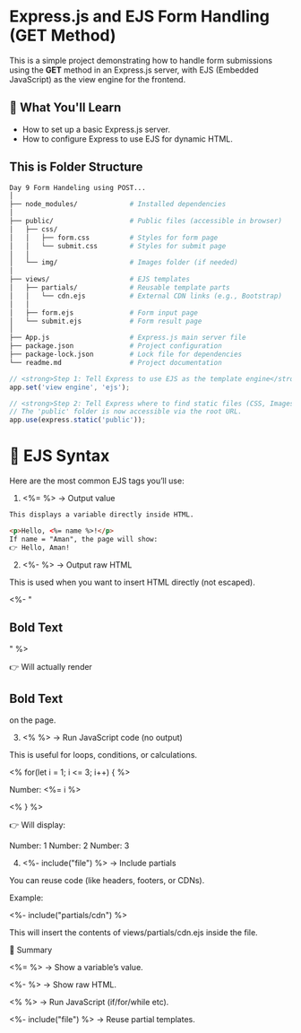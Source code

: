 # Express.js and EJS Form Handling (GET Method)

This is a simple project demonstrating how to handle form submissions using the **GET** method in an Express.js server, with EJS (Embedded JavaScript) as the view engine for the frontend.

## 🚀 What You'll Learn

* How to set up a basic Express.js server.
* How to configure Express to use EJS for dynamic HTML.

## This is Folder Structure

``` bash
Day 9 Form Handeling using POST...
│
├── node_modules/             # Installed dependencies
│
├── public/                   # Public files (accessible in browser)
│   ├── css/
│   │   ├── form.css          # Styles for form page
│   │   └── submit.css        # Styles for submit page
│   │
│   └── img/                  # Images folder (if needed)
│
├── views/                    # EJS templates
│   ├── partials/             # Reusable template parts
│   │   └── cdn.ejs           # External CDN links (e.g., Bootstrap)
│   │
│   ├── form.ejs              # Form input page
│   └── submit.ejs            # Form result page
│
├── App.js                    # Express.js main server file
├── package.json              # Project configuration
├── package-lock.json         # Lock file for dependencies
└── readme.md                 # Project documentation
```

``` javascript
// <strong>Step 1: Tell Express to use EJS as the template engine</strong>
app.set('view engine', 'ejs');

// <strong>Step 2: Tell Express where to find static files (CSS, Images)</strong>
// The 'public' folder is now accessible via the root URL.
app.use(express.static('public'));
```

# 📖 EJS Syntax
Here are the most common EJS tags you’ll use:

1. <%= %> → Output value
``` html
This displays a variable directly inside HTML.

<p>Hello, <%= name %>!</p>
If name = "Aman", the page will show:
👉 Hello, Aman!
```

2. <%- %> → Output raw HTML

This is used when you want to insert HTML directly (not escaped).

<%- "<h2>Bold Text</h2>" %>


👉 Will actually render <h2>Bold Text</h2> on the page.

3. <% %> → Run JavaScript code (no output)

This is useful for loops, conditions, or calculations.

<% for(let i = 1; i <= 3; i++) { %>
  <p>Number: <%= i %></p>
<% } %>


👉 Will display:

Number: 1
Number: 2
Number: 3

4. <%- include("file") %> → Include partials

You can reuse code (like headers, footers, or CDNs).

Example:

<%- include("partials/cdn") %>


This will insert the contents of views/partials/cdn.ejs inside the file.

🎯 Summary

<%= %> → Show a variable’s value.

<%- %> → Show raw HTML.

<% %> → Run JavaScript (if/for/while etc).

<%- include("file") %> → Reuse partial templates.